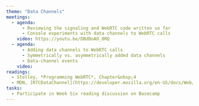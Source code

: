 ```yaml
---
theme: "Data Channels"
meetings:
  - agenda:
      - Reviewing the signaling and WebRTC code written so far
      - Console experiments with data channels to WebRTC calls
    video: https://youtu.be/DBdDoAO_8RQ
  - agenda:
      - Adding data channels to WebRTC calls
      - Symmetrically vs. asymmetrically added data channels
      - Data-channel events
    video:
readings:
  - Stolley, *Programming WebRTC*, Chapter&nbsp;4
  - MDN, [RTCDataChannel](https://developer.mozilla.org/en-US/docs/Web/API/RTCDataChannel)
tasks:
  - Participate in Week Six reading discussion on Basecamp
---
```

